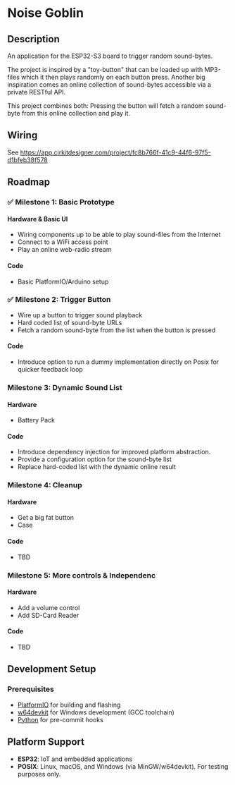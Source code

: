 # Noise Goblin

## Description

An application for the ESP32-S3 board to trigger random sound-bytes.

The project is inspired by a "toy-button" that can be loaded up with MP3-files
which it then plays randomly on each button press. Another big inspiration comes
an online collection of sound-bytes accessible via a private RESTful API.

This project combines both: Pressing the button will fetch a random sound-byte
from this online collection and play it.

## Wiring

See https://app.cirkitdesigner.com/project/fc8b766f-41c9-44f6-97f5-d1bfeb38f578

## Roadmap

### ✅ Milestone 1: Basic Prototype

#### Hardware & Basic UI

- Wiring components up to be able to play sound-files from the Internet
- Connect to a WiFi access point
- Play an online web-radio stream

#### Code

- Basic PlatformIO/Arduino setup

### ✅ Milestone 2: Trigger Button

- Wire up a button to trigger sound playback
- Hard coded list of sound-byte URLs
- Fetch a random sound-byte from the list when the button is pressed

#### Code

- Introduce option to run a dummy implementation directly on Posix for quicker
  feedback loop

### Milestone 3: Dynamic Sound List

#### Hardware

- Battery Pack

#### Code

- Introduce dependency injection for improved platform abstraction.
- Provide a configuration option for the sound-byte list
- Replace hard-coded list with the dynamic online result

### Milestone 4: Cleanup

#### Hardware

- Get a big fat button
- Case

#### Code

- TBD

### Milestone 5: More controls & Independenc

#### Hardware

- Add a volume control
- Add SD-Card Reader

#### Code

- TBD


## Development Setup

### Prerequisites

- [PlatformIO](https://platformio.org/) for building and flashing
- [w64devkit](https://github.com/skeeto/w64devkit) for Windows development (GCC
  toolchain)
- [Python](https://python.org/) for pre-commit hooks

## Platform Support

- **ESP32**: IoT and embedded applications
- **POSIX**: Linux, macOS, and Windows (via MinGW/w64devkit). For testing
  purposes only.
